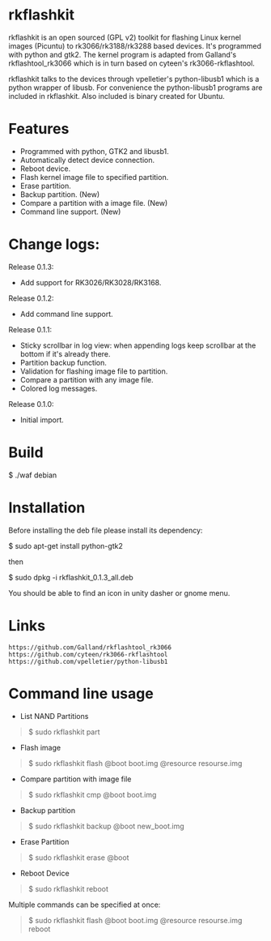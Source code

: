 rkflashkit
==========

rkflashkit is an open sourced (GPL v2) toolkit for flashing Linux kernel images (Picuntu) to rk3066/rk3188/rk3288 based devices. It's programmed with python and gtk2. The kernel program is adapted from Galland's rkflashtool_rk3066 which is in turn based on cyteen's rk3066-rkflashtool.

rkflashkit talks to the devices through vpelletier's python-libusb1 which is a python wrapper of libusb. For convenience the python-libusb1 programs are included in rkflashkit. Also included is binary created for Ubuntu.


Features
========
* Programmed with python, GTK2 and libusb1.
* Automatically detect device connection.
* Reboot device.
* Flash kernel image file to specified partition.
* Erase partition.
* Backup partition. (New)
* Compare a partition with a image file. (New)
* Command line support. (New)

Change logs:
============

Release 0.1.3:
* Add support for RK3026/RK3028/RK3168.

Release 0.1.2:
* Add command line support.

Release 0.1.1:
* Sticky scrollbar in log view: when appending logs keep scrollbar at the bottom if it's already there.
* Partition backup function.
* Validation for flashing image file to partition.
* Compare a partition with any image file.
* Colored log messages.


Release 0.1.0:
* Initial import.


Build
=====

$ ./waf debian


Installation
============

Before installing the deb file please install its dependency:

$ sudo apt-get install python-gtk2

then

$ sudo dpkg -i rkflashkit_0.1.3_all.deb

You should be able to find an icon in unity dasher or gnome menu.


Links
=====
    https://github.com/Galland/rkflashtool_rk3066
    https://github.com/cyteen/rk3066-rkflashtool
    https://github.com/vpelletier/python-libusb1


Command line usage
==================

* List NAND Partitions
>$ sudo rkflashkit part

* Flash image
>$ sudo rkflashkit flash @boot boot.img @resource resourse.img

* Compare partition with image file
>$ sudo rkflashkit cmp @boot boot.img

* Backup partition
>$ sudo rkflashkit backup @boot new_boot.img

* Erase Partition
>$ sudo rkflashkit erase @boot

* Reboot Device
>$ sudo rkflashkit reboot

Multiple commands can be specified at once:
>$ sudo rkflashkit flash @boot boot.img @resource resourse.img reboot
